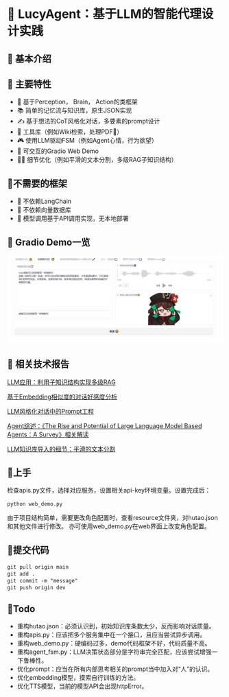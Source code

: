 # 🤖 LucyAgent：基于LLM的智能代理设计实践

## 🎉 基本介绍

## 🌟 主要特性
- 🧠 基于Perception， Brain， Action的类框架
- 📚 简单的记忆流与知识库，原生JSON实现
- ✍️ 基于想法的CoT风格化对话，多要素的prompt设计
- 🔧 工具库（例如Wiki检索，处理PDF📝）
- 🎮 使用LLM驱动FSM（例如Agent心情，行为欲望）
- 🎨 可交互的Gradio Web Demo
- 👩‍🔧 细节优化（例如平滑的文本分割，多级RAG子知识结构）

## 🌊不需要的框架
- 🚫 不依赖LangChain
- 🚫 不依赖向量数据库
- 🚫 模型调用基于API调用实现，无本地部署

## 💬 Gradio Demo一览

![示例图片](./markdown/talk.png)

## 🔧 相关技术报告

[LLM应用：利用子知识结构实现多级RAG](https://zhuanlan.zhihu.com/p/671429602)

[基于Embedding相似度的对话好感度分析](https://zhuanlan.zhihu.com/p/672262215)

[LLM风格化对话中的Prompt工程](https://zhuanlan.zhihu.com/p/671966233)

[Agent综述：《The Rise and Potential of Large Language Model Based Agents：A Survey》相关解读](https://zhuanlan.zhihu.com/p/671599535)

[LLM知识库导入的细节：平滑的文本分割](https://zhuanlan.zhihu.com/p/671295504)

## 🚕上手

检查apis.py文件，选择对应服务，设置相关api-key环境变量。设置完成后：
```
python web_demo.py
```
由于项目结构简单，需要更改角色配置时，查看resource文件夹，对hutao.json和其他文件进行修改。
亦可使用web_demo.py在web界面上改变角色配置。

## 🛴提交代码

```
git pull origin main
git add .
git commit -m "message"
git push origin dev
```

## 🚄Todo
- 重构hutao.json：必须认识到，初始知识库条数太少，反而影响对话质量。
- 重构apis.py：应该把多个服务集中在一个接口，且应当尝试异步调用。
- 重构web_demo.py：硬编码过多，demo代码框架不好，代码质量不高。
- 重构agent_fsm.py：LLM决策状态部分是字符串完全匹配，应该尝试增强一下鲁棒性。
- 优化prompt：应当在所有内部思考相关的prompt当中加入对“人”的认识。
- 优化embedding模型，摸索自行训练的方法。
- 优化TTS模型，当前的模型API会出现httpError。
